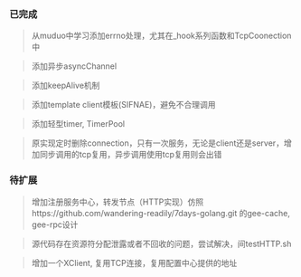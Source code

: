 ### 已完成
> 从muduo中学习添加errno处理，尤其在_hook系列函数和TcpCoonection中

> 添加异步asyncChannel

> 添加keepAlive机制

> 添加template client模板(SIFNAE)，避免不合理调用

> 添加轻型timer, TimerPool

> 原实现定时删除connection，只有一次服务，无论是client还是server，增加同步调用的tcp复用，异步调用使用tcp复用则会出错

### 待扩展
> 增加注册服务中心，转发节点（HTTP实现）仿照https://github.com/wandering-readily/7days-golang.git 的gee-cache, gee-rpc设计

> 源代码存在资源符分配泄露或者不回收的问题，尝试解决，间testHTTP.sh

> 增加一个XClient, 复用TCP连接，复用配置中心提供的地址
